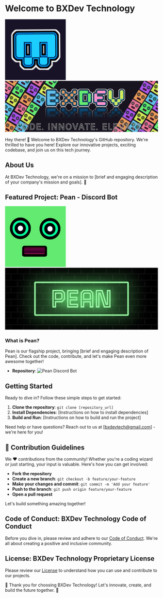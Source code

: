 # Welcome to BXDev Technology

<img src="img/logo.png" alt="BXDev Technology Logo" width="200"/> <img src="img/banner.jpg" alt="BXDev Technology Banner" width="620"/>

Hey there! 👋 Welcome to BXDev Technology's GitHub repository. We're thrilled to have you here! Explore our innovative projects, exciting codebase, and join us on this tech journey.

## About Us

At BXDev Technology, we're on a mission to [brief and engaging description of your company's mission and goals]. 🚀

## Featured Project: Pean - Discord Bot

<img src="img/pean_logo.png" alt="Pean Logo" width="200"/> <img src="img/pean_banner.jpg" alt="Pean Banner" width="620"/>

### What is Pean?

Pean is our flagship project, bringing [brief and engaging description of Pean]. Check out the code, contribute, and let's make Pean even more awesome together!

- **Repository**: ![Pean Discord Bot](https://github.com/BXDevTech/Pean)

## Getting Started

Ready to dive in? Follow these simple steps to get started:

1. **Clone the repository**: `git clone [repository_url]`
2. **Install Dependencies**: [Instructions on how to install dependencies]
3. **Build and Run**: [Instructions on how to build and run the project]

Need help or have questions? Reach out to us at [bxdevtech@gmail.com] - we're here for you!

## 🚀 Contribution Guidelines

We ❤️ contributions from the community! Whether you're a coding wizard or just starting, your input is valuable. Here's how you can get involved:

- **Fork the repository**
- **Create a new branch**: `git checkout -b feature/your-feature`
- **Make your changes and commit**: `git commit -m 'Add your feature'`
- **Push to the branch**: `git push origin feature/your-feature`
- **Open a pull request**

Let's build something amazing together!

## Code of Conduct: BXDev Technology Code of Conduct

Before you dive in, please review and adhere to our [Code of Conduct](CODE_OF_CONDUCT.md). We're all about creating a positive and inclusive community.

## License: BXDev Technology Proprietary License

Please review our [License](LICENSE) to understand how you can use and contribute to our projects.

🌟 Thank you for choosing BXDev Technology! Let's innovate, create, and build the future together. 🌟
